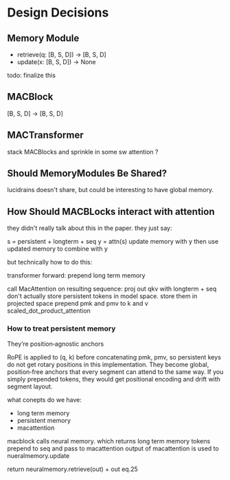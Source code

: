 # Design Decisions

## Memory Module 
- retrieve(q: [B, S, D]) -> [B, S, D]
- update(x: [B, S, D]) -> None

todo: finalize this

## MACBlock 
[B, S, D] -> [B, S, D]


## MACTransformer

stack MACBlocks and sprinkle in some sw attention ?

## Should MemoryModules Be Shared? 

lucidrains doesn't share, but could be interesting to have global memory. 

## How Should MACBLocks interact with attention 

they didn't really talk about this in the paper. they just say: 

s = persistent + longterm + seq
y = attn(s)
update memory with y 
then use updated memory to combine with y 


but technically how to do this: 

transformer forward:
    prepend long term memory 

call MacAttention on resulting sequence: 
    proj out qkv with longterm + seq
    don't actually store persistent tokens in model space. store them in projected space
    prepend pmk and pmv to k and v
    scaled_dot_product_attention 


### How to treat persistent memory 
They’re position‑agnostic anchors

RoPE is applied to (q, k) before concatenating pmk, pmv, so persistent keys do not get rotary positions in this implementation. They become global, position‑free anchors that every segment can attend to the same way. If you simply prepended tokens, they would get positional encoding and drift with segment layout.









what conepts do we have: 
- long term memory 
- persistent memory 
- macattention 

macblock calls neural memory. which returns long term memory tokens
prepend to seq and pass to macattention 
output of macattention is used to nueralmemory.update

return neuralmemory.retrieve(out) + out  eq.25


